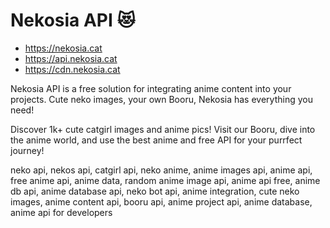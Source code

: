 # Nekosia API 😻
- https://nekosia.cat
- https://api.nekosia.cat
- https://cdn.nekosia.cat

Nekosia API is a free solution for integrating anime content into your projects. Cute neko images, your own Booru, Nekosia has everything you need!

Discover 1k+ cute catgirl images and anime pics! Visit our Booru, dive into the anime world, and use the best anime and free API for your purrfect journey!

neko api, nekos api, catgirl api, neko anime, anime images api, anime api, free anime api, anime data, random anime image api, anime api free, anime db api, anime database api, neko bot api, anime integration, cute neko images, anime content api, booru api, anime project api, anime database, anime api for developers
